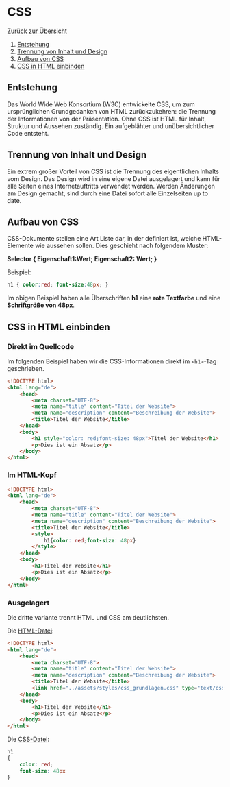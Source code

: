 # CSS

[Zurück zur Übersicht](../README.md)

1.  [Entstehung](#entstehung)
2.  [Trennung von Inhalt und Design](#trennung-von-inhalt-und-design)
3.  [Aufbau von CSS](#aufbau-von-css)
4.  [CSS in HTML einbinden](#css-in-html-einbinden)

## Entstehung
Das World Wide Web Konsortium (W3C) entwickelte CSS, um zum ursprünglichen
Grundgedanken von HTML zurückzukehren: die Trennung der Informationen von der
Präsentation. Ohne CSS ist HTML für Inhalt, Struktur und Aussehen zuständig. Ein
aufgeblähter und unübersichtlicher Code entsteht.

## Trennung von Inhalt und Design
Ein extrem großer Vorteil von CSS ist die Trennung des eigentlichen Inhalts vom
Design. Das Design wird in eine eigene Datei ausgelagert und kann für alle Seiten
eines Internetauftritts verwendet werden. Werden Änderungen am Design gemacht,
sind durch eine Datei sofort alle Einzelseiten up to date.

## Aufbau von CSS
CSS-Dokumente stellen eine Art Liste dar, in der definiert ist, welche HTML-Elemente wie aussehen sollen.
Dies geschieht nach folgendem Muster:

**Selector { Eigenschaft1:Wert; Eigenschaft2: Wert; }**

Beispiel:

````css
h1 { color:red; font-size:48px; }
````
Im obigen Beispiel haben alle Überschriften **h1** eine **rote Textfarbe** und eine **Schriftgröße von 48px**.

##  CSS in HTML einbinden

### Direkt im Quellcode
Im folgenden Beispiel haben wir die CSS-Informationen direkt im ``<h1>``-Tag geschrieben.
````html
<!DOCTYPE html>
<html lang="de">
    <head>
        <meta charset="UTF-8">
        <meta name="title" content="Titel der Website">
        <meta name="description" content="Beschreibung der Website">
        <title>Titel der Website</title>
    </head>
    <body>
        <h1 style="color: red;font-size: 48px">Titel der Website</h1>
        <p>Dies ist ein Absatz</p>
    </body>
</html>
````

### Im HTML-Kopf
````html
<!DOCTYPE html>
<html lang="de">
    <head>
        <meta charset="UTF-8">
        <meta name="title" content="Titel der Website">
        <meta name="description" content="Beschreibung der Website">
        <title>Titel der Website</title>
        <style>
            h1{color: red;font-size: 48px}
        </style>
    </head>
    <body>
        <h1>Titel der Website</h1>
        <p>Dies ist ein Absatz</p>
    </body>
</html>
````

### Ausgelagert
Die dritte variante trennt HTML und CSS am deutlichsten.

Die [HTML-Datei](../html/css_grundlagen_ausgelagert.html):
````html
<!DOCTYPE html>
<html lang="de">
    <head>
        <meta charset="UTF-8">
        <meta name="title" content="Titel der Website">
        <meta name="description" content="Beschreibung der Website">
        <title>Titel der Website</title>
        <link href="../assets/styles/css_grundlagen.css" type="text/css" rel="stylesheet">
    </head>
    <body>
        <h1>Titel der Website</h1>
        <p>Dies ist ein Absatz</p>
    </body>
</html>
````
Die [CSS-Datei](../assets/styles/css_grundlagen.css):
````css
h1
{
    color: red;
    font-size: 48px
}
````
